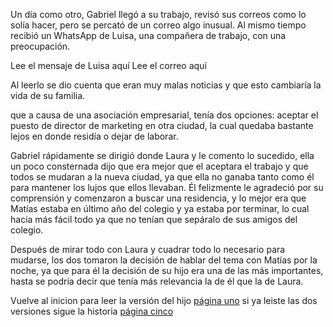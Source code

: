 Un día como otro, Gabriel llegó a su trabajo, revisó sus correos como lo solía hacer, pero se percató
de un correo algo inusual. Al mismo tiempo recibió un WhatsApp de Luisa, una compañera de trabajo,
con una preocupación.

Lee el mensaje de Luisa aquí
Lee el correo aquí

Al leerlo se dio cuenta que eran muy malas noticias y que esto cambiaría
la vida de su familia.

que a causa de una asociación empresarial, tenía dos opciones: aceptar el puesto de
director de marketing en otra ciudad, la cual quedaba bastante lejos en donde residía o dejar de
laborar.

Gabriel rápidamente se dirigió donde Laura y le comento lo sucedido, ella un poco consternada dijo
que era mejor que el aceptara el trabajo y que todos se mudaran a la nueva ciudad, ya que ella no
ganaba tanto como él para mantener los lujos que ellos llevaban. Él felizmente le agradeció por su
comprensión y comenzaron a buscar una residencia, y lo mejor era que Matías estaba en último año
del colegio y ya estaba por terminar, lo cual hacia más fácil todo ya que no tenían que sepáralo de
sus amigos del colegio.

Después de mirar todo con Laura y cuadrar todo lo necesario para mudarse, los dos tomaron la
decisión de hablar del tema con Matías por la noche, ya que para él la decisión de su hijo era una
de las más importantes, hasta se podría decir que tenía más relevancia la de él que la de Laura.

Vuelve al inicion para leer la versión del hijo [página uno](pagina-uno.md)
si ya leiste las dos versiones sigue la historia [página cinco](pagina-cinco.md)
